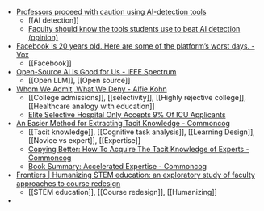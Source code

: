 - [Professors proceed with caution using AI-detection tools](https://www.insidehighered.com/news/tech-innovation/artificial-intelligence/2024/02/09/professors-proceed-caution-using-ai?mc_cid=cb0d5b1c4a)
	- [[AI detection]]
	- [Faculty should know the tools students use to beat AI detection (opinion)](https://www.insidehighered.com/opinion/career-advice/teaching/2023/10/18/faculty-should-know-tools-students-use-beat-ai-detection)
- [Facebook is 20 years old. Here are some of the platform’s worst days. - Vox](https://www.vox.com/technology/24065244/facebook-meta-mark-zuckerberg-anniversary-facebook-live-social-media-congress-abuse)
	- [[Facebook]]
- [Open-Source AI Is Good for Us - IEEE Spectrum](https://spectrum.ieee.org/open-source-ai-good)
	- [[Open LLM]], [[Open source]]
- [Whom We Admit, What We Deny - Alfie Kohn](https://www.alfiekohn.org/article/admit-deny/)
	- [[College admissions]], [[selectivity]], [[Highly rejective college]], [[Healthcare analogy with education]]
	- [Elite Selective Hospital Only Accepts 9% Of ICU Applicants](https://www.theonion.com/elite-selective-hospital-only-accepts-9-of-icu-applica-1848434531)
- [An Easier Method for Extracting Tacit Knowledge - Commoncog](https://commoncog.com/an-easier-method-for-extracting-tacit-knowledge/)
	- [[Tacit knowledge]], [[Cognitive task analysis]], [[Learning Design]], [[Novice vs expert]], [[Expertise]]
	- [Copying Better: How To Acquire The Tacit Knowledge of Experts - Commoncog](https://commoncog.com/how-to-learn-tacit-knowledge/#the-recognition-primed-decision-making-model)
	- [Book Summary: Accelerated Expertise - Commoncog](https://commoncog.com/accelerated-expertise/)
- [Frontiers | Humanizing STEM education: an exploratory study of faculty approaches to course redesign](https://www.frontiersin.org/articles/10.3389/feduc.2023.1181157/full)
	- [[STEM education]], [[Course redesign]], [[Humanizing]]
-